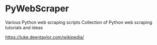 # PyWebScraper
Various Python web scraping scripts
Collection of Python web scraping tutorials and ideas

https://luke.deentaylor.com/wikipedia/
